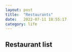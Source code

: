 ```yaml
---
layout: post
title:  "Restaurants"
date:   2022-07-11 18:55:17
category: life
---
```

## Restaurant list